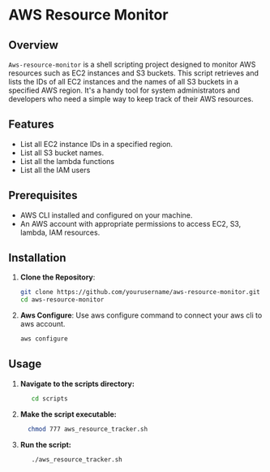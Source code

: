 # AWS Resource Monitor

## Overview

`Aws-resource-monitor` is a shell scripting project designed to monitor AWS resources such as EC2 instances and S3 buckets. This script retrieves and lists the IDs of all EC2 instances and the names of all S3 buckets in a specified AWS region. It's a handy tool for system administrators and developers who need a simple way to keep track of their AWS resources.

## Features

- List all EC2 instance IDs in a specified region.
- List all S3 bucket names.
- List all the lambda functions
- List all the IAM users

## Prerequisites

- AWS CLI installed and configured on your machine.
- An AWS account with appropriate permissions to access EC2, S3, lambda, IAM resources.

## Installation

1. **Clone the Repository**:

   ```sh
   git clone https://github.com/yourusername/aws-resource-monitor.git
   cd aws-resource-monitor
2. **Aws Configure**:
   Use aws configure command to connect your aws cli to aws account.
   ```sh
   aws configure
   
## Usage

1. **Navigate to the scripts directory:**
   ```sh
      cd scripts
   ```

2. **Make the script executable:**
   ```sh
     chmod 777 aws_resource_tracker.sh
   ```
3. **Run the script:**
   ```sh
      ./aws_resource_tracker.sh

